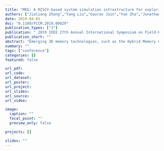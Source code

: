 ```yaml
---
title: "MEG: A RISCV-based system simulation infrastructure for exploring memory optimization using FPGAs and Hybrid Memory Cube (textbfBest Paper Nominee)"
authors: ["Jialiang Zhang","Yang Liu","Gaurav Jain","Yue Zha","Jonathan Ta","Jing Li"]
date: 2019-04-01
doi: "0.1109/FCCM.2019.00029"
publication_types: ["1"]
publication: "_2019 IEEE 27th Annual International Symposium on Field-Programmable Custom Computing Machines (textbfFCCM)_"
publication_short: ""
abstract: "Emerging 3D memory technologies, such as the Hybrid Memory Cube (HMC) and High Bandwidth Memory (HBM), provide increased bandwidth and massive memory-level parallelism. Efficiently integrating emerging memories into existing system pose new challenges and require detailed evaluation in a real computing environment. In this paper, we propose MEG, an open-source, configurable, cycle-exact, and RISC-V based full system simulation infrastructure using FPGA and HMC. MEG has three highly configurable design components: (i) a HMC adaptation module that not only enables communication between the HMC device and the processor cores but also can be extended to fit other memories (e.g., HBM, nonvolatile memory) with minimal effort, (ii) a reconfigurable memory controller along with its OS support that can be effectively leveraged by system designers to perform software-hardware co-optimization, and (iii) a performance monitor module that effectively improves the observability and debuggability of the system to guide performance optimization. We provide a prototype implementation of MEG on Xilinx VCU110 board and demonstrate its capability, fidelity, and flexibility on real-world benchmark applications. We hope that our open-source release of MEG fills a gap in the space of publicly-available FPGA-based full system simulation infrastructures specifically targeting memory system and inspires further collaborative software/hardware innovations."
summary: ""
tags: ["conference"]
categories: []
featured: false

url_pdf:
url_code:
url_dataset:
url_poster:
url_project:
url_slides:
url_source:
url_video:

image:
  caption: ""
  focal_point: ""
  preview_only: false

projects: []

slides: ""
---
```



